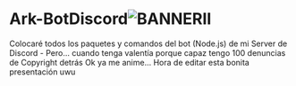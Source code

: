 # Ark-BotDiscord![BANNERII](https://github.com/ArkMaKnight/Ark-BotDiscord/assets/136038822/bce4322b-3161-4da0-a99b-fd0b0bd7a14a)

Colocaré todos los paquetes y comandos del bot (Node.js) de mi Server de Discord - Pero... cuando tenga valentía porque capaz tengo 100 denuncias de Copyright detrás
Ok ya me anime... Hora de editar esta bonita presentación uwu
